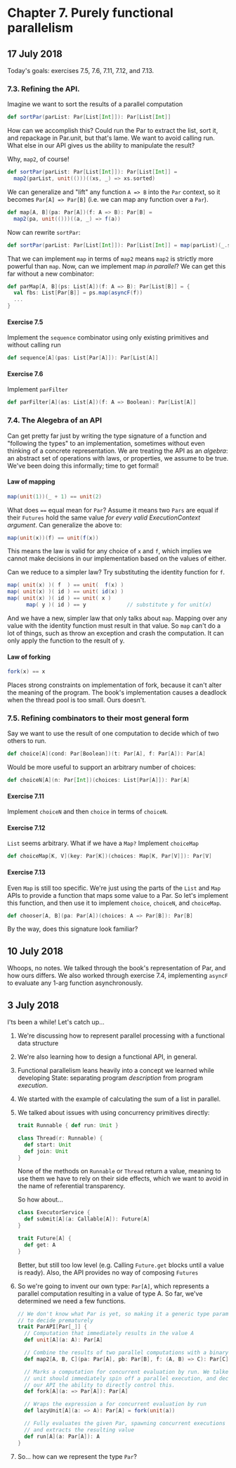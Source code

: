 # Chapter 7. Purely functional parallelism

## 17 July 2018

Today's goals: exercises 7.5, 7.6, 7.11, 7.12, and 7.13.

### 7.3. Refining the API.

Imagine we want to sort the results of a parallel computation
```scala
def sortPar(parList: Par[List[Int]]): Par[List[Int]]
```
How can we accomplish this? Could run the Par to extract the list, sort it, and repackage in
Par.unit, but that's lame. We want to avoid calling run. What else in our API gives us the
ability to manipulate the result?

Why, `map2`, of course!

```scala
def sortPar(parList: Par[List[Int]]): Par[List[Int]] =
  map2(parList, unit(()))((xs, _) => xs.sorted)
```

We can generalize and "lift" any function `A => B` into the `Par` context, so it becomes
`Par[A] => Par[B]` (i.e. we can map any function over a `Par`).

```scala
def map[A, B](pa: Par[A])(f: A => B): Par[B] =
  map2(pa, unit(()))((a, _) => f(a))
```

Now can rewrite `sortPar`:

```scala
def sortPar(parList: Par[List[Int]]): Par[List[Int]] = map(parList)(_.sorted)
```

That we can implement `map` in terms of `map2` means `map2` is strictly more powerful than `map`.
Now, can we implement map *in parallel*? We can get this far without a new combinator:

```scala
def parMap[A, B](ps: List[A])(f: A => B): Par[List[B]] = {
  val fbs: List[Par[B]] = ps.map(asyncF(f))
  ...
}
```

#### Exercise 7.5

Implement the `sequence` combinator using only existing primitives and without
calling run

```scala
def sequence[A](pas: List[Par[A]]): Par[List[A]]
```

#### Exercise 7.6

Implement `parFilter`

```scala
def parFilter[A](as: List[A])(f: A => Boolean): Par[List[A]]
```

### 7.4. The Alegebra of an API

Can get pretty far just by writing the type signature of a function and "following the types" to an
implementation, sometimes without even thinking of a concrete representation. We are treating the
API as an *algebra*: an abstract set of operations with laws, or properties, we assume to be true.
We've been doing this informally; time to get formal!

#### Law of mapping

```scala
map(unit(1))(_ + 1) == unit(2)
```

What does `==` equal mean for `Par`? Assume it means two `Pars` are equal if their `Futures` hold
the same value *for every valid ExecutionContext argument*. Can generalize the above to:

```scala
map(unit(x))(f) == unit(f(x))
```

This means the law is valid for any choice of `x` and `f`, which implies we cannot make decisions
in our implementation based on the values of either.

Can we reduce to a simpler law? Try substituting the identity function for `f`.

```scala
map( unit(x) )( f  ) == unit(  f(x) )
map( unit(x) )( id ) == unit( id(x) )
map( unit(x) )( id ) == unit( x )
      map( y )( id ) == y             // substitute y for unit(x)
```

And we have a new, simpler law that only talks about `map`. Mapping over any value with the
identity function must result in that value. So `map` can't do a lot of things, such as throw
an exception and crash the computation. It can only apply the function to the result of y.

#### Law of forking

```scala
fork(x) == x
```

Places strong constraints on implementation of fork, because it can't alter the meaning of the
program. The book's implementation causes a deadlock when the thread pool is too small. Ours
doesn't.

### 7.5. Refining combinators to their most general form

Say we want to use the result of one computation to decide which of two others to run.

```scala
def choice[A](cond: Par[Boolean])(t: Par[A], f: Par[A]): Par[A]
```

Would be more useful to support an arbitrary number of choices:

```scala
def choiceN[A](n: Par[Int])(choices: List[Par[A]]): Par[A]
```

#### Exercise 7.11

Implement `choiceN` and then `choice` in terms of `choiceN`.

#### Exercise 7.12

`List` seems arbitrary. What if we have a `Map?` Implement `choiceMap`

```scala
def choiceMap[K, V](key: Par[K])(choices: Map[K, Par[V]]): Par[V]
```

#### Exercise 7.13

Even `Map` is still too specific. We're just using the parts of the `List` and `Map` APIs to
provide a function that maps some value to a Par. So let's implement this function, and then
use it to implement `choice`, `choiceN`, and `choiceMap`.

```scala
def chooser[A, B](pa: Par[A])(choices: A => Par[B]): Par[B]
```

By the way, does this signature look familiar?

## 10 July 2018

Whoops, no notes. We talked through the book's representation of Par, and how ours differs. We also
worked through exercise 7.4, implementing `asyncF` to evaluate any 1-arg function asynchronously.


## 3 July 2018

I'ts been a while! Let's catch up...

1. We're discussing how to represent parallel processing with a functional data structure
2. We're also learning how to design a functional API, in general.
3. Functional parallelism leans heavily into a concept we learned while developing State:
   separating program *description* from program *execution*.
4. We started with the example of calculating the sum of a list in parallel.
5. We talked about issues with using concurrency primitives directly:
   ```scala
   trait Runnable { def run: Unit }

   class Thread(r: Runnable) {
     def start: Unit
     def join: Unit
   }
   ```
   None of the methods on ```Runnable``` or ```Thread``` return a value, meaning to use them we
   have to rely on their side effects, which we want to avoid in the name of referential
   transparency.

   So how about...
   ```scala
   class ExecutorService {
     def submit[A](a: Callable[A]): Future[A]
   }

   trait Future[A] {
     def get: A
   }
   ```
   Better, but still too low level (e.g. Calling ```Future.get``` blocks until a value is ready).
   Also, the API provides no way of composing ```Futures```
6. So we're going to invent our own type: ```Par[A]```, which represents a parallel computation
   resulting in a value of type A.  So far, we've determined we need a few functions.
   ```scala
   // We don't know what Par is yet, so making it a generic type parameter frees us from having
   // to decide prematurely
   trait ParAPI[Par[_]] {
     // Computation that immediately results in the value A
     def unit[A](a: A): Par[A]

     // Combine the results of two parallel computations with a binary function
     def map2[A, B, C](pa: Par[A], pb: Par[B], f: (A, B) => C): Par[C]

     // Marks a computation for concurrent evaluation by run. We talked about whether or not
     // unit should immediately spin off a parallel execution, and decided to give the user of
     // our API the ability to directly control this.
     def fork[A](a: => Par[A]): Par[A]

     // Wraps the expression a for concurrent evaluation by run
     def lazyUnit[A](a: => A): Par[A] = fork(unit(a))

     // Fully evaluates the given Par, spawning concurrent executions as requested by fork,
     // and extracts the resulting value
     def run[A](a: Par[A]): A
   }
   ```
7. So... how can we represent the type ```Par```?

